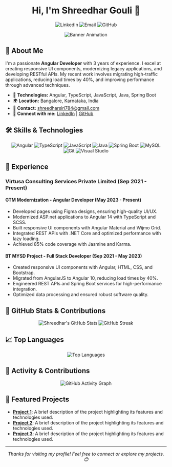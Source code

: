 <!-- Profile Header -->
<h1 align="center">Hi, I'm Shreedhar Gouli 👋</h1>
<p align="center">
  <img src="https://img.shields.io/badge/LinkedIn-Shreedhar%20Gouli-blue?logo=linkedin&logoColor=white" alt="LinkedIn" />
  <img src="https://img.shields.io/badge/Email-shreedharsiri784@gmail.com-red?logo=gmail&logoColor=white" alt="Email" />
  <img src="https://img.shields.io/badge/GitHub-shreedhar777-black?logo=github&logoColor=white" alt="GitHub" />
</p>

<!-- Animated Banner -->
<p align="center">
  <img src="https://github.com/shreedhar-gouli/shreedhar-gouli/blob/main/assets/banner.gif" alt="Banner Animation" />
</p>

## 🚀 About Me

I'm a passionate **Angular Developer** with 3 years of experience. I excel at creating responsive UI components, modernizing legacy applications, and developing RESTful APIs. My recent work involves migrating high-traffic applications, reducing load times by 40%, and improving performance through advanced techniques.

- 🔧 **Technologies:** Angular, TypeScript, JavaScript, Java, Spring Boot
- 🌍 **Location:** Bangalore, Karnataka, India
- 📧 **Contact:** [shreedharsiri784@gmail.com](mailto:shreedharsiri784@gmail.com)
- 🔗 **Connect with me:** [LinkedIn](https://linkedin.com/in/shreedhar-gouli) | [GitHub](https://github.com/shreedhar777)

## 🛠 Skills & Technologies

<p align="center">
  <img src="https://img.shields.io/badge/Angular-FF1C1C?logo=angular&logoColor=white" alt="Angular" />
  <img src="https://img.shields.io/badge/TypeScript-007ACC?logo=typescript&logoColor=white" alt="TypeScript" />
  <img src="https://img.shields.io/badge/JavaScript-F7DF1E?logo=javascript&logoColor=black" alt="JavaScript" />
  <img src="https://img.shields.io/badge/Java-007396?logo=java&logoColor=white" alt="Java" />
  <img src="https://img.shields.io/badge/Spring%20Boot-6DB33F?logo=spring&logoColor=white" alt="Spring Boot" />
  <img src="https://img.shields.io/badge/MySQL-4479A1?logo=mysql&logoColor=white" alt="MySQL" />
  <img src="https://img.shields.io/badge/Git-F05032?logo=git&logoColor=white" alt="Git" />
  <img src="https://img.shields.io/badge/Visual%20Studio-5C2D91?logo=visual-studio&logoColor=white" alt="Visual Studio" />
</p>

## 💼 Experience

### **Virtusa Consulting Services Private Limited** (Sep 2021 - Present)

#### **GTM Modernization - Angular Developer** (May 2023 - Present)
- Developed pages using Figma designs, ensuring high-quality UI/UX.
- Modernized ASP.net applications to Angular 14 with TypeScript and SCSS.
- Built responsive UI components with Angular Material and Wijmo Grid.
- Integrated REST APIs with .NET Core and optimized performance with lazy loading.
- Achieved 85% code coverage with Jasmine and Karma.

#### **BT MYSD Project - Full Stack Developer** (Sep 2021 - May 2023)
- Created responsive UI components with Angular, HTML, CSS, and Bootstrap.
- Migrated from AngularJS to Angular 10, reducing load times by 40%.
- Engineered REST APIs and Spring Boot services for high-performance integration.
- Optimized data processing and ensured robust software quality.

## 🎨 GitHub Stats & Contributions

<p align="center">
  <img src="https://github-readme-stats.vercel.app/api?username=shreedhar-gouli&show_icons=true&hide_title=true&hide=contribs,prs&count_private=true&include_all_commits=true&theme=gruvbox" alt="Shreedhar's GitHub Stats" />
  <img src="https://github-readme-streak-stats.herokuapp.com/?user=shreedhar-gouli&theme=gruvbox" alt="GitHub Streak" />
</p>

## 📈 Top Languages

<p align="center">
  <img src="https://github-readme-stats.vercel.app/api/top-langs/?username=shreedhar777&layout=compact&theme=gruvbox" alt="Top Languages" />
</p>

## 🌟 Activity & Contributions

<p align="center">
  <img src="https://activity-graph.herokuapp.com/graph?username=shreedhar-gouli&theme=github-dark" alt="GitHub Activity Graph" />
</p>

## 🚀 Featured Projects

- **[Project 1](#)**: A brief description of the project highlighting its features and technologies used.
- **[Project 2](#)**: A brief description of the project highlighting its features and technologies used.
- **[Project 3](#)**: A brief description of the project highlighting its features and technologies used.

---

<p align="center">
  <i>Thanks for visiting my profile! Feel free to connect or explore my projects. 😊</i>
</p>
